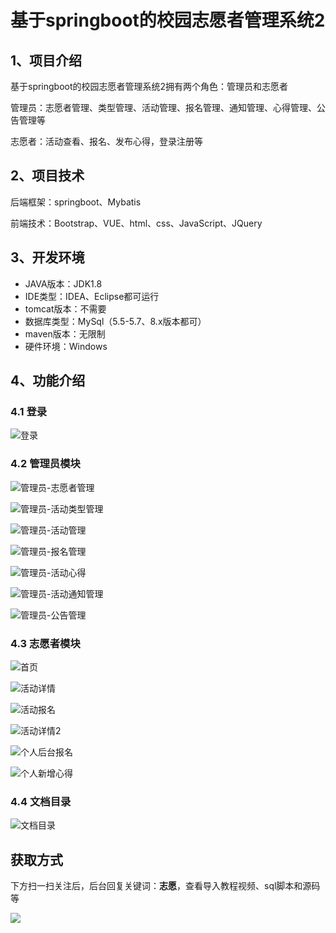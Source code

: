 # 基于springboot的校园志愿者管理系统2



## 1、项目介绍

基于springboot的校园志愿者管理系统2拥有两个角色：管理员和志愿者

管理员：志愿者管理、类型管理、活动管理、报名管理、通知管理、心得管理、公告管理等

志愿者：活动查看、报名、发布心得，登录注册等


## 2、项目技术

后端框架：springboot、Mybatis

前端技术：Bootstrap、VUE、html、css、JavaScript、JQuery

## 3、开发环境

- JAVA版本：JDK1.8
- IDE类型：IDEA、Eclipse都可运行
- tomcat版本：不需要
- 数据库类型：MySql（5.5-5.7、8.x版本都可） 
- maven版本：无限制
- 硬件环境：Windows


## 4、功能介绍

### 4.1 登录

![登录](https://www.codeshop.fun/%20Typora-Images/202309281552783.jpg)

### 4.2 管理员模块

![管理员-志愿者管理](https://www.codeshop.fun/%20Typora-Images/202309281552962.jpg)

![管理员-活动类型管理](https://www.codeshop.fun/%20Typora-Images/202309281552599.jpg)

![管理员-活动管理](https://www.codeshop.fun/%20Typora-Images/202309281552945.jpg)

![管理员-报名管理](https://www.codeshop.fun/%20Typora-Images/202309281552005.jpg)

![管理员-活动心得](https://www.codeshop.fun/%20Typora-Images/202309281552012.jpg)

![管理员-活动通知管理](https://www.codeshop.fun/%20Typora-Images/202309281552300.jpg)

![管理员-公告管理](https://www.codeshop.fun/%20Typora-Images/202309281552051.jpg)



### 4.3 志愿者模块

![首页](https://www.codeshop.fun/%20Typora-Images/202309281552192.jpg)

![活动详情](https://www.codeshop.fun/%20Typora-Images/202309281552777.jpg)

![活动报名](https://www.codeshop.fun/%20Typora-Images/202309281553962.jpg)

![活动详情2](https://www.codeshop.fun/%20Typora-Images/202309281553573.jpg)

![个人后台报名](https://www.codeshop.fun/%20Typora-Images/202309281553563.jpg)

![个人新增心得](https://www.codeshop.fun/%20Typora-Images/202309281553690.jpg)

### 4.4 文档目录

![文档目录](https://www.codeshop.fun/%20Typora-Images/202309281552167.jpg)




## 获取方式

下方扫一扫关注后，后台回复关键词：**志愿**，查看导入教程视频、sql脚本和源码等

 ![](https://www.codeshop.fun/Typora-Images/202205281253739.png)



